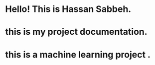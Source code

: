 # Hello! This is Hassan Sabbeh.
# this is my project documentation.
# this is a machine learning project .
